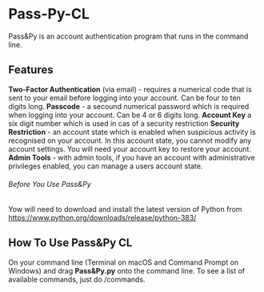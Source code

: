 # Pass-Py-CL
Pass&Py is an account authentication program that runs in the command line.
## Features
**Two-Factor Authentication** (via email) - requires a numerical code that is sent to your email before logging into your account. Can be four to ten digits long.
**Passcode** - a secound numerical password which is required when logging into your account. Can be 4 or 6 digits long.
**Account Key** a six digit number which is used in cas of a security restriction
**Security Restriction** - an account state which is enabled when suspicious activity is recognised on your account. In this account state, you cannot modify any account settings. You will need your account key to restore your account.
**Admin Tools** - with admin tools, if you have an account with administrative privileges enabled, you can manage a users account state.
###### Before You Use Pass&Py
Yow will need to download and install the latest version of Python from https://www.python.org/downloads/release/python-383/
## How To Use Pass&Py CL
On your command line (Terminal on macOS and Command Prompt on Windows) and drag **Pass&Py.py** onto the command line.
To see a list of available commands, just do /commands.
